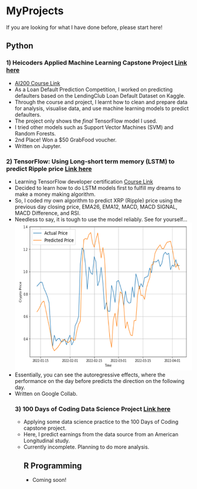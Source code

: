 # MyProjects
If you are looking for what I have done before, please start here!

## Python
### 1) Heicoders Applied Machine Learning Capstone Project <a href="https://github.com/JeremyPanalytics/MyProjects/blob/main/Jeremy_Pan_Capstone.ipynb"> Link here <a>
- <a href="https://heicodersacademy.com/AI200-applied-machine-learning-course"> AI200 Course Link </a>
- As a Loan Default Prediction Competition, I worked on predicting defaulters based on the LendingClub Loan Default Dataset on Kaggle.
- Through the course and project, I learnt how to clean and prepare data for analysis, visualise data, and use machine learning models to predict defaulters.
- The project only shows the *final* TensorFlow model I used. 
- I tried other models such as Support Vector Machines (SVM) and Random Forests.
- 2nd Place! Won a $50 GrabFood voucher.
- Written on Jupyter.

### 2) TensorFlow: Using Long-short term memory (LSTM) to predict Ripple price <a href="https://github.com/JeremyPanalytics/MyProjects/blob/main/timeseries_analysis_lstm.ipynb"> Link here </a>
  <ul>
<li> Learning TensorFlow developer certification <a href="https://www.udemy.com/join/login-popup/?next=/course/tensorflow-developer-certificate-machine-learning-zero-to-mastery/learn/lecture/25109862#overview"> Course Link </a>
<li> Decided to learn how to do LSTM models first to fulfill my dreams to make a money making algorithm.
<li> So, I coded my own algorithm to predict XRP (Ripple) price using the previous day closing price, EMA26, EMA12, MACD, MACD SIGNAL,	MACD Difference, and RSI.
<li> Needless to say, it is tough to use the model reliably. See for yourself...
<img src="Timeseries_XRP.png" width = 550 height = 400>
<li> Essentially, you can see the autoregressive effects, where the performance on the day before predicts the direction on the following day.  
<li> Written on Google Collab.
  
### 3) 100 Days of Coding Data Science Project <a href = "https://github.com/JeremyPanalytics/MyProjects/blob/main/100-days-of-code-Data-Science-Capstone.ipynb"> Link here </a>
<ul>
  <li> Applying some data science practice to the 100 Days of Coding capstone project.
  <li> Here, I predict earnings from the data source from an American Longitudinal study.
  <li> Currently incomplete. Planning to do more analysis.
  
## R Programming
- Coming soon!
